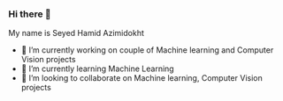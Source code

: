 ### Hi there 👋

My name is Seyed Hamid Azimidokht

- 🔭 I’m currently working on couple of Machine learning and Computer Vision projects
- 🌱 I’m currently learning Machine Learning
- 👯 I’m looking to collaborate on Machine learning, Computer Vision projects
